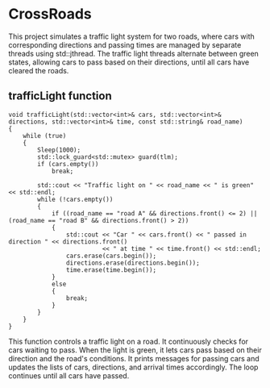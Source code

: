 # CrossRoads

This project simulates a traffic light system for two roads, where cars with corresponding directions and passing times are managed by separate threads using std::jthread. 
The traffic light threads alternate between green states, allowing cars to pass based on their directions, until all cars have cleared the roads.

## trafficLight function

```
void trafficLight(std::vector<int>& cars, std::vector<int>& directions, std::vector<int>& time, const std::string& road_name)
{
	while (true)
	{
		Sleep(1000);
		std::lock_guard<std::mutex> guard(tlm);
		if (cars.empty())
			break;
		
		std::cout << "Traffic light on " << road_name << " is green" << std::endl;
		while (!cars.empty())
		{
			if ((road_name == "road A" && directions.front() <= 2) || (road_name == "road B" && directions.front() > 2))
			{
				std::cout << "Car " << cars.front() << " passed in direction " << directions.front()
						  << " at time " << time.front() << std::endl;
				cars.erase(cars.begin());
				directions.erase(directions.begin());
				time.erase(time.begin());
			}
			else
			{
				break;
			}
		}
	}
} 
```

This function controls a traffic light on a road. It continuously checks for cars waiting to pass. When the light is green, it lets cars pass based on their direction and the road's conditions. It prints messages for passing cars and updates the lists of cars, directions, and arrival times accordingly. The loop continues until all cars have passed.
